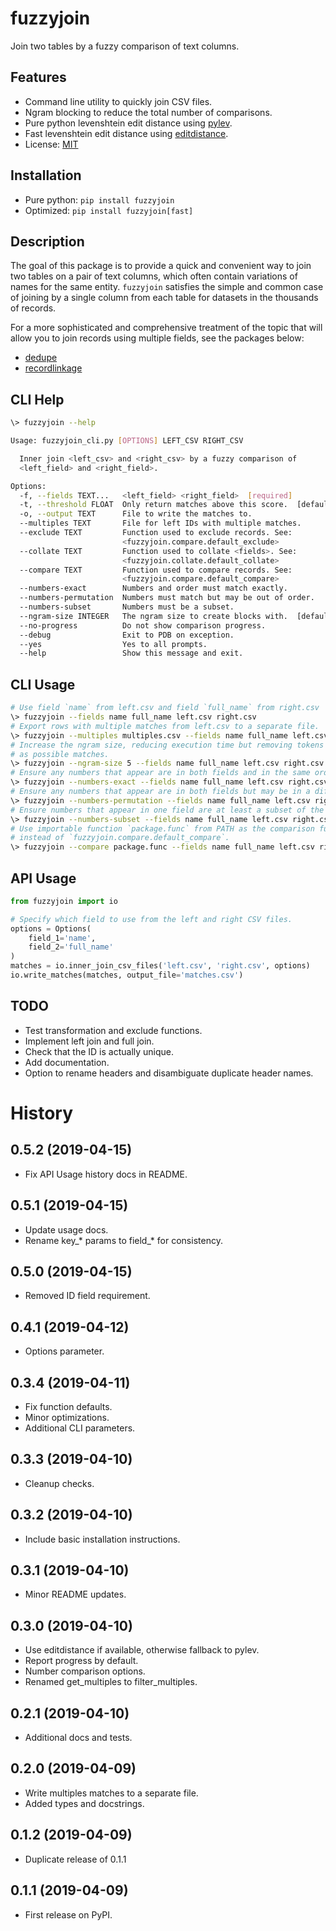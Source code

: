 fuzzyjoin
=========

Join two tables by a fuzzy comparison of text columns.

Features
--------
* Command line utility to quickly join CSV files.
* Ngram blocking to reduce the total number of comparisons.
* Pure python levenshtein edit distance using [pylev](https://github.com/toastdriven/pylev).
* Fast levenshtein edit distance using [editdistance](https://github.com/aflc/editdistance).
* License: [MIT](https://opensource.org/licenses/MIT)


Installation
------------
* Pure python: `pip install fuzzyjoin`
* Optimized: `pip install fuzzyjoin[fast]`


Description
-----------
The goal of this package is to provide a quick and convenient way to
join two tables on a pair of text columns, which often contain variations
of names for the same entity. `fuzzyjoin` satisfies the simple and common case
of joining by a single column from each table for datasets in the thousands of records.

For a more sophisticated and comprehensive treatment of the topic that will allow
you to join records using multiple fields, see the packages below:

* [dedupe](https://github.com/dedupeio/dedupe)
* [recordlinkage](https://recordlinkage.readthedocs.io/en/latest/about.html)


CLI Help
--------
```bash
\> fuzzyjoin --help

Usage: fuzzyjoin_cli.py [OPTIONS] LEFT_CSV RIGHT_CSV

  Inner join <left_csv> and <right_csv> by a fuzzy comparison of
  <left_field> and <right_field>.

Options:
  -f, --fields TEXT...   <left_field> <right_field>  [required]
  -t, --threshold FLOAT  Only return matches above this score.  [default: 0.7]
  -o, --output TEXT      File to write the matches to.
  --multiples TEXT       File for left IDs with multiple matches.
  --exclude TEXT         Function used to exclude records. See:
                         <fuzzyjoin.compare.default_exclude>
  --collate TEXT         Function used to collate <fields>. See:
                         <fuzzyjoin.collate.default_collate>
  --compare TEXT         Function used to compare records. See:
                         <fuzzyjoin.compare.default_compare>
  --numbers-exact        Numbers and order must match exactly.
  --numbers-permutation  Numbers must match but may be out of order.
  --numbers-subset       Numbers must be a subset.
  --ngram-size INTEGER   The ngram size to create blocks with.  [default: 3]
  --no-progress          Do not show comparison progress.
  --debug                Exit to PDB on exception.
  --yes                  Yes to all prompts.
  --help                 Show this message and exit.
```


CLI Usage
---------

```bash
# Use field `name` from left.csv and field `full_name` from right.csv
\> fuzzyjoin --fields name full_name left.csv right.csv
# Export rows with multiple matches from left.csv to a separate file.
\> fuzzyjoin --multiples multiples.csv --fields name full_name left.csv right.csv
# Increase the ngram size, reducing execution time but removing tokens small than `ngram_size`
# as possible matches.
\> fuzzyjoin --ngram-size 5 --fields name full_name left.csv right.csv
# Ensure any numbers that appear are in both fields and in the same order.
\> fuzzyjoin --numbers-exact --fields name full_name left.csv right.csv
# Ensure any numbers that appear are in both fields but may be in a different order.
\> fuzzyjoin --numbers-permutation --fields name full_name left.csv right.csv
# Ensure numbers that appear in one field are at least a subset of the other.
\> fuzzyjoin --numbers-subset --fields name full_name left.csv right.csv
# Use importable function `package.func` from PATH as the comparison function
# instead of `fuzzyjoin.compare.default_compare`.
\> fuzzyjoin --compare package.func --fields name full_name left.csv right.csv
```

API Usage
---------
```python
from fuzzyjoin import io

# Specify which field to use from the left and right CSV files.
options = Options(
    field_1='name',
    field_2='full_name'
)
matches = io.inner_join_csv_files('left.csv', 'right.csv', options)
io.write_matches(matches, output_file='matches.csv')
```

TODO
----
- Test transformation and exclude functions.
- Implement left join and full join.
- Check that the ID is actually unique.
- Add documentation.
- Option to rename headers and disambiguate duplicate header names.


History
=======
0.5.2 (2019-04-15)
------------------
* Fix API Usage history docs in README.

0.5.1 (2019-04-15)
------------------
* Update usage docs.
* Rename key_* params to field_* for consistency.

0.5.0 (2019-04-15)
------------------
* Removed ID field requirement.

0.4.1 (2019-04-12)
------------------
* Options parameter.

0.3.4 (2019-04-11)
------------------
* Fix function defaults.
* Minor optimizations.
* Additional CLI parameters.

0.3.3 (2019-04-10)
------------------
* Cleanup checks.

0.3.2 (2019-04-10)
------------------
* Include basic installation instructions.

0.3.1 (2019-04-10)
------------------
* Minor README updates.


0.3.0 (2019-04-10)
------------------
* Use editdistance if available, otherwise fallback to pylev.
* Report progress by default.
* Number comparison options.
* Renamed get_multiples to filter_multiples.


0.2.1 (2019-04-10)
------------------
* Additional docs and tests.

0.2.0 (2019-04-09)
------------------
* Write multiples matches to a separate file.
* Added types and docstrings.

0.1.2 (2019-04-09)
------------------
* Duplicate release of 0.1.1

0.1.1 (2019-04-09)
------------------
* First release on PyPI.
